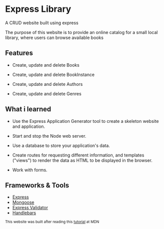 # Express Library

A CRUD website built using express

The purpose of this website is to provide an online catalog for a small local library, where users can browse available books

## Features

* Create, update and delete Books

* Create, update and delete BookInstance

* Create, update and delete Authors

* Create, update and delete Genres

## What i learned

* Use the Express Application Generator tool to create a skeleton website and application.

* Start and stop the Node web server.

* Use a database to store your application's data.

* Create routes for requesting different information, and templates ("views") to render the data as HTML to be displayed in the browser.
* Work with forms.

## Frameworks & Tools

* [Express](https://expressjs.com/)
* [Mongoose](https://mongoosejs.com)
* [Express Validator](https://express-validator.github.io)
* [Handlebars](handlebarsjs.com/)

<sub>This website was built after reading this [tutorial](https://developer.mozilla.org/en-US/docs/Learn/Server-side/Express_Nodejs/Tutorial_local_library_website) at MDN</sub>
